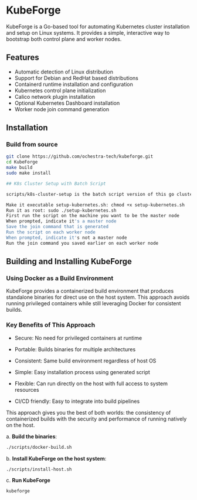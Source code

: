 # KubeForge

KubeForge is a Go-based tool for automating Kubernetes cluster installation and setup on Linux systems. It provides a simple, interactive way to bootstrap both control plane and worker nodes.

## Features

- Automatic detection of Linux distribution
- Support for Debian and RedHat based distributions
- Containerd runtime installation and configuration
- Kubernetes control plane initialization
- Calico network plugin installation
- Optional Kubernetes Dashboard installation
- Worker node join command generation

## Installation

### Build from source

```bash
git clone https://github.com/ochestra-tech/kubeforge.git
cd KubeForge
make build
sudo make install

## K8s Cluster Setup with Batch Script

scripts/k8s-cluster-setup is the batch script version of this go cluster created tool

Make it executable setup-kubernetes.sh: chmod +x setup-kubernetes.sh
Run it as root: sudo ./setup-kubernetes.sh
First run the script on the machine you want to be the master node
When prompted, indicate it's a master node
Save the join command that is generated
Run the script on each worker node
When prompted, indicate it's not a master node
Run the join command you saved earlier on each worker node
```

## Building and Installing KubeForge

### Using Docker as a Build Environment

KubeForge provides a containerized build environment that produces standalone binaries for direct use on the host system. This approach avoids running privileged containers while still leveraging Docker for consistent builds.

### Key Benefits of This Approach

- Secure: No need for privileged containers at runtime

- Portable: Builds binaries for multiple architectures

- Consistent: Same build environment regardless of host OS

- Simple: Easy installation process using generated script

- Flexible: Can run directly on the host with full access to system resources

- CI/CD friendly: Easy to integrate into build pipelines

This approach gives you the best of both worlds: the consistency of containerized builds with the security and performance of running natively on the host.

a. **Build the binaries**:

```bash
./scripts/docker-build.sh
```

b. **Install KubeForge on the host system**:

```bash
./scripts/install-host.sh
```

c. **Run KubeForge**

```bash
kubeforge
```
